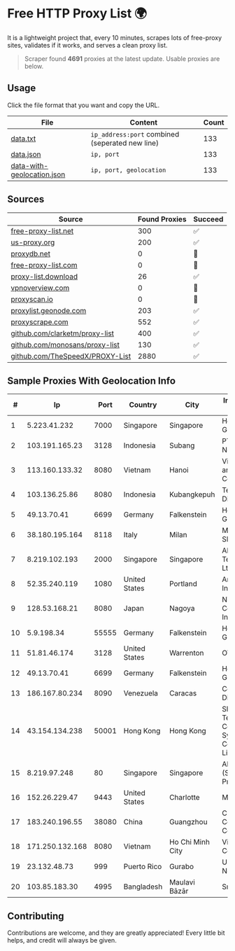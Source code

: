 
# Free HTTP Proxy List 🌍

It is a lightweight project that, every 10 minutes, scrapes lots of free-proxy sites, validates if it works, and serves a clean proxy list.


> Scraper found **4691** proxies at the latest update. Usable proxies are below.

## Usage

Click the file format that you want and copy the URL.


|File|Content|Count|
|----|-------|-----|
|[data.txt](https://raw.githubusercontent.com/themiralay/Proxy-List-World/master/data.txt)|`ip_address:port` combined (seperated new line)|133|
|[data.json](https://raw.githubusercontent.com/themiralay/Proxy-List-World/master/data.json)|`ip, port`|133|
|[data-with-geolocation.json](https://raw.githubusercontent.com/themiralay/Proxy-List-World/master/data-with-geolocation.json)|`ip, port, geolocation`|133|

## Sources

|Source|Found Proxies|Succeed|
|------|-------------|-------|
|[free-proxy-list.net](https://free-proxy-list.net)|300|✅|
|[us-proxy.org](https://www.us-proxy.org)|200|✅|
|[proxydb.net](http://proxydb.net)|0|🚫|
|[free-proxy-list.com](https://free-proxy-list.com/?page=&port=&type%5B%5D=http&type%5B%5D=https&up_time=0&search=Search)|0|🚫|
|[proxy-list.download](https://www.proxy-list.download/HTTP)|26|✅|
|[vpnoverview.com](https://vpnoverview.com/privacy/anonymous-browsing/free-proxy-servers)|0|🚫|
|[proxyscan.io](https://www.proxyscan.io)|0|🚫|
|[proxylist.geonode.com](https://proxylist.geonode.com/api/proxy-list?limit=300&page=1&sort_by=lastChecked&sort_type=desc&protocols=http,https)|203|✅|
|[proxyscrape.com](https://api.proxyscrape.com/v2/?request=displayproxies&protocol=http&timeout=10000&country=all&ssl=all&anonymity=all)|552|✅|
|[github.com/clarketm/proxy-list](https://raw.githubusercontent.com/clarketm/proxy-list/master/proxy-list-raw.txt)|400|✅|
|[github.com/monosans/proxy-list](https://raw.githubusercontent.com/monosans/proxy-list/main/proxies/http.txt)|130|✅|
|[github.com/TheSpeedX/PROXY-List](https://raw.githubusercontent.com/TheSpeedX/PROXY-List/master/http.txt)|2880|✅|


## Sample Proxies With Geolocation Info

|#|Ip|Port|Country|City|Internet Service Provider|
|-|--|----|-------|----|-------------------------|
|1|5.223.41.232|7000|Singapore|Singapore|Hetzner Online GmbH|
|2|103.191.165.23|3128|Indonesia|Subang|PT Sakti Wijaya Network|
|3|113.160.133.32|8080|Vietnam|Hanoi|VietNam Post and Telecom Corporation|
|4|103.136.25.86|8080|Indonesia|Kubangkepuh|Telemedia Dinamika Sarana|
|5|49.13.70.41|6699|Germany|Falkenstein|Hetzner Online GmbH|
|6|38.180.195.164|8118|Italy|Milan|M247 Europe SRL|
|7|8.219.102.193|2000|Singapore|Singapore|Alibaba (US) Technology Co., Ltd.|
|8|52.35.240.119|1080|United States|Portland|Amazon.com, Inc.|
|9|128.53.168.21|8080|Japan|Nagoya|NTT PC Communications, Inc.|
|10|5.9.198.34|55555|Germany|Falkenstein|Hetzner Online GmbH|
|11|51.81.46.174|3128|United States|Warrenton|OVH SAS|
|12|49.13.70.41|6699|Germany|Falkenstein|Hetzner Online GmbH|
|13|186.167.80.234|8090|Venezuela|Caracas|Corporacion Digitel C.A|
|14|43.154.134.238|50001|Hong Kong|Hong Kong|Shenzhen Tencent Computer Systems Company Limited|
|15|8.219.97.248|80|Singapore|Singapore|Alibaba Cloud (Singapore) Private Limited|
|16|152.26.229.47|9443|United States|Charlotte|MCNC|
|17|183.240.196.55|38080|China|Guangzhou|China Mobile Communications Corporation|
|18|171.250.132.168|8080|Vietnam|Ho Chi Minh City|Viettel Corporation|
|19|23.132.48.73|999|Puerto Rico|Gurabo|Urban Wifi Networks LLC|
|20|103.85.183.30|4995|Bangladesh|Maulavi Bāzār|Smart Online|



## Contributing

Contributions are welcome, and they are greatly appreciated! Every
little bit helps, and credit will always be given.

